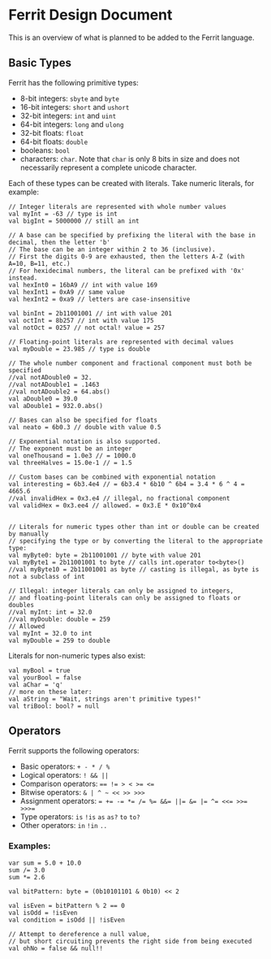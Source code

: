 # Ferrit Design Document

This is an overview of what is planned to be added to the Ferrit language.

## Basic Types

Ferrit has the following primitive types:
 * 8-bit integers: `sbyte` and `byte`
 * 16-bit integers: `short` and `ushort`
 * 32-bit integers: `int` and `uint`
 * 64-bit integers: `long` and `ulong`
 * 32-bit floats: `float`
 * 64-bit floats: `double`
 * booleans: `bool`
 * characters: `char`. Note that `char` is only 8 bits in size and does not necessarily represent a complete unicode character.

Each of these types can be created with literals. Take numeric literals, for example:
```
// Integer literals are represented with whole number values
val myInt = -63 // type is int
val bigInt = 5000000 // still an int 

// A base can be specified by prefixing the literal with the base in decimal, then the letter 'b'
// The base can be an integer within 2 to 36 (inclusive).
// First the digits 0-9 are exhausted, then the letters A-Z (with A=10, B=11, etc.) 
// For hexidecimal numbers, the literal can be prefixed with '0x' instead.
val hexInt0 = 16bA9 // int with value 169 
val hexInt1 = 0xA9 // same value
val hexInt2 = 0xa9 // letters are case-insensitive
    
val binInt = 2b11001001 // int with value 201
val octInt = 8b257 // int with value 175
val notOct = 0257 // not octal! value = 257

// Floating-point literals are represented with decimal values 
val myDouble = 23.985 // type is double
    
// The whole number component and fractional component must both be specified
//val notADouble0 = 32. 
//val notADouble1 = .1463 
//val notADouble2 = 64.abs()
val aDouble0 = 39.0
val aDouble1 = 932.0.abs()

// Bases can also be specified for floats
val neato = 6b0.3 // double with value 0.5

// Exponential notation is also supported.
// The exponent must be an integer
val oneThousand = 1.0e3 // = 1000.0 
val threeHalves = 15.0e-1 // = 1.5

// Custom bases can be combined with exponential notation
val interesting = 6b3.4e4 // = 6b3.4 * 6b10 ^ 6b4 = 3.4 * 6 ^ 4 = 4665.6
//val invalidHex = 0x3.e4 // illegal, no fractional component
val validHex = 0x3.ee4 // allowed. = 0x3.E * 0x10^0x4


// Literals for numeric types other than int or double can be created by manually
// specifying the type or by converting the literal to the appropriate type:
val myByte0: byte = 2b11001001 // byte with value 201
val myByte1 = 2b11001001 to byte // calls int.operator to<byte>() 
//val myByte10 = 2b11001001 as byte // casting is illegal, as byte is not a subclass of int

// Illegal: integer literals can only be assigned to integers,
// and floating-point literals can only be assigned to floats or doubles
//val myInt: int = 32.0 
//val myDouble: double = 259 
// Allowed
val myInt = 32.0 to int
val myDouble = 259 to double
```

Literals for non-numeric types also exist:
```
val myBool = true
val yourBool = false
val aChar = 'q'
// more on these later:
val aString = "Wait, strings aren't primitive types!"
val triBool: bool? = null
```

## Operators
Ferrit supports the following operators:
- Basic operators: `+ - * / %`
- Logical operators: `! && ||`
- Comparison operators: `== != > < >= <=`
- Bitwise operators: `& | ^ ~ << >> >>>`
- Assignment operators: `= += -= *= /= %= &&= ||= &= |= ^= <<= >>= >>>=`
- Type operators: `is` `!is` `as` `as?` `to` `to?`
- Other operators: `in` `!in` `..`

### Examples:
```
var sum = 5.0 + 10.0 
sum /= 3.0
sum *= 2.6              

val bitPattern: byte = (0b10101101 & 0b10) << 2 

val isEven = bitPattern % 2 == 0
val isOdd = !isEven
val condition = isOdd || !isEven

// Attempt to dereference a null value, 
// but short circuiting prevents the right side from being executed
val ohNo = false && null!!
```
